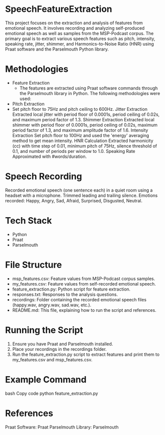 # SpeechFeatureExtraction
 This project focuses on the extraction and analysis of features from emotional speech. It involves recording and analyzing self-produced emotional speech as well as samples from the MSP-Podcast corpus. The primary goal is to extract various speech features such as pitch, intensity, speaking rate, jitter, shimmer, and Harmonics-to-Noise Ratio (HNR) using Praat software and the Parselmouth Python library.


# Methodologies
- Feature Extraction
  - The features are extracted using Praat software commands through the Parselmouth library in Python. The following methodologies were used:
- Pitch Extraction
 - Set pitch floor to 75Hz and pitch ceiling to 600Hz.
Jitter Extraction
Extracted local jitter with period floor of 0.0001s, period ceiling of 0.02s, and maximum period factor of 1.3.
Shimmer Extraction
Extracted local shimmer with period floor of 0.0001s, period ceiling of 0.02s, maximum period factor of 1.3, and maximum amplitude factor of 1.6.
Intensity Extraction
Set pitch floor to 100Hz and used the 'energy' averaging method to get mean intensity.
HNR Calculation
Extracted harmonicity (cc) with time step of 0.01, minimum pitch of 75Hz, silence threshold of 0.1, and number of periods per window to 1.0.
Speaking Rate
Approximated with #words/duration.

# Speech Recording
Recorded emotional speech (one sentence each) in a quiet room using a headset with a microphone. Trimmed leading and trailing silence. Emotions recorded: Happy, Angry, Sad, Afraid, Surprised, Disgusted, Neutral.

# Tech Stack
- Python
- Praat
- Parselmouth
  
# File Structure
- msp_features.csv: Feature values from MSP-Podcast corpus samples.
- my_features.csv: Feature values from self-recorded emotional speech.
- feature_extraction.py: Python script for feature extraction.
- responses.txt: Responses to the analysis questions.
- recordings: Folder containing the recorded emotional speech files (happy.wav, angry.wav, sad.wav, etc.).
- README.md: This file, explaining how to run the script and references.

# Running the Script
1) Ensure you have Praat and Parselmouth installed.
2) Place your recordings in the recordings folder.
3) Run the feature_extraction.py script to extract features and print them to my_features.csv and msp_features.csv.

# Example Command
bash
Copy code
python feature_extraction.py

# References
Praat Software: Praat
Parselmouth Library: Parselmouth
